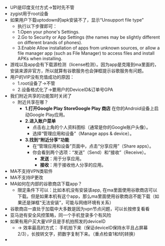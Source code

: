 - UPI是印度支付方式->暂时先不管
- zygist用于root设备
- 如果用户下载uptodown的apk安装不了，显示“Unsupport file type”
	- 执行以下步骤即可：
	- 1.Open your phone's Settings.
	- 2.Go to Security or App Settings (the names may be slightly different on different brands of phones).
	- 3.Enable Allow installation of apps from unknown sources, or allow a file manager app (such as File Manager) to access files and install APKs when installing.
- 游戏以及app会有下载源检测（license检测）。因为app是克隆到ma里面的，安装来源非官方，所以就算有谷歌服务也会弹框提示谷歌服务有问题。
- 用户的VIP没有充值成功的原因：
	- 1.root设备了->不管
	- 2.设备格式化了->要用户的DeviceID&订单号GPA
- 我们附近共享的功能暂时关闭了
	- 附近共享在哪？
		- **1.打开Google Play StoreGoogle Play 商店**
		  在你的Android设备上启动Google Play应用。
		- **2.进入账户菜单**
			- 点击右上角的个人资料图标（通常是你的Google账户头像）。
			- 选择“管理应用和设备”（Manage apps & device）。
		- **3.找到“附近分享”功能**
			- 在“管理应用和设备”页面中，点击“分享应用”（Share apps）。
			- 你会看到两个选项：“发送”（Send）和“接收”（Receive）。
				- **发送**：用于分享应用。
				- **接收**：用于接收他人分享的应用。
- MA不支持VPN类软件
- MA不支持IP更改
- MA如何在内部的谷歌商店下载app？
	- 限定条件下可以：比如本机没有安装该app, 在ma里面使用谷歌商店可以下载。但是如果本机有这个app，那么ma里面使用谷歌商店不能下载（如果还是弹框“无法安装”，可能与网络环境有关系）
- 谷歌商店一直处于加载中大多数是因为vpn节点问题，可以长按修复看看
- 亚马逊有安全风控策略，同一个手机登录多个有风险
- 如果有用户买大量VIP且是手机拍照发的deviceID
	- -> 效率最高的方式： 手机拍下来（保证deviceID保持水平且占屏幕2/3），长按转文字，把数字复制下来。（重点检查1和f的转换）
-